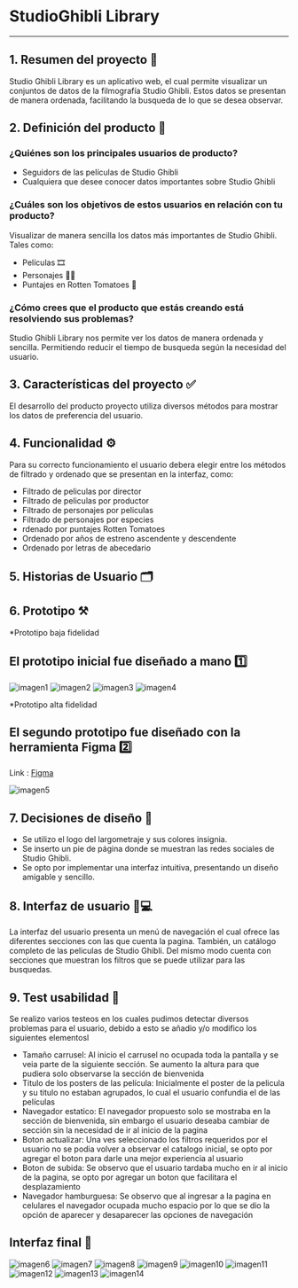 # StudioGhibli Library

***

## 1. Resumen del proyecto 📌

Studio Ghibli Library es un aplicativo web, el cual permite visualizar un conjuntos de datos de la filmografía Studio Ghibli. Estos datos se presentan de manera ordenada, facilitando la busqueda de lo que se desea observar.


## 2. Definición del producto 📝

### ¿Quiénes son los principales usuarios de producto?
* Seguidors de las películas de Studio Ghibli
* Cualquiera que desee conocer datos importantes sobre Studio Ghibli

### ¿Cuáles son los objetivos de estos usuarios en relación con tu producto?
Visualizar de manera sencilla los datos más importantes de Studio Ghibli. Tales como:

* Películas 🎞️
* Personajes 🙋‍♀️
* Puntajes en Rotten Tomatoes 🍅


### ¿Cómo crees que el producto que estás creando está resolviendo sus problemas?

Studio Ghibli Library nos permite ver los datos de manera ordenada y sencilla. Permitiendo reducir el tiempo de busqueda según la necesidad del usuario.


## 3. Características del proyecto ✅

El desarrollo del producto proyecto utiliza diversos métodos para mostrar los datos de preferencia del usuario. 


## 4. Funcionalidad ⚙️

Para su correcto funcionamiento el usuario debera elegir entre los métodos de filtrado y ordenado que se presentan en la interfaz, como:

* Filtrado de peliculas por director
* Filtrado de peliculas por productor
* Filtrado de personajes por peliculas
* Filtrado de personajes por especies
* rdenado por puntajes Rotten Tomatoes
* Ordenado por años de estreno ascendente y descendente
* Ordenado por letras de abecedario


## 5. Historias de Usuario 🗂️


## 6. Prototipo ⚒️

*Prototipo baja fidelidad
## El prototipo inicial fue diseñado a mano 1️⃣

![imagen1](img/prototipo1-1.jpeg)
![imagen2](img/prototipo1-2.jpeg)
![imagen3](img/prototipo1-3.jpeg)
![imagen4](img/prototipo1-4.jpeg)

*Prototipo alta fidelidad
## El segundo prototipo fue diseñado con la herramienta Figma 2️⃣

Link : [Figma](https://www.figma.com/file/oyIhJuBaVWTKzi1VcKnVk3/Ghibli?node-id=0%3A1)

![imagen5](img/prototipo2.jpeg)


## 7. Decisiones de diseño 🎨

- Se utilizo el logo del largometraje y sus colores insignia.
- Se inserto un pie de página donde se muestran las redes sociales de Studio Ghibli.
- Se opto por implementar una interfaz intuitiva, presentando un diseño amigable y sencillo.


## 8. Interfaz de usuario 📱💻

La interfaz del usuario presenta un menú de navegación el cual ofrece las diferentes secciones con las que cuenta la pagina. También, un catálogo completo de las peliculas de Studio Ghibli. Del mismo modo cuenta con secciones que muestran los filtros que se puede utilizar para las busquedas.

## 9. Test usabilidad 📱

Se realizo varios testeos en los cuales pudimos detectar diversos problemas para el usuario, debido a esto se añadio y/o modifico los siguientes elementosl

- Tamaño carrusel:
  Al inicio el carrusel no ocupada toda la pantalla y se veia parte de la siguiente sección. Se aumento la altura para que pudiera solo observarse la sección de bienvenida
- Titulo de los posters de las película:
  Inicialmente el poster de la pelicula y su titulo no estaban agrupados, lo cual el usuario confundia el de las películas
- Navegador estatico:
  El navegador propuesto solo se mostraba en la sección de bienvenida, sin embargo el usuario deseaba cambiar de sección sin la necesidad de ir al inicio de la pagina
- Boton actualizar:
  Una ves seleccionado los filtros requeridos por el usuario no se podia volver a observar el catalogo inicial, se opto por agregar el boton para darle una mejor experiencia al usuario
- Boton de subida:
  Se observo que el usuario tardaba mucho en ir al inicio de la pagina, se opto por agregar un boton que facilitara el desplazamiento
- Navegador hamburguesa:
  Se observo que al ingresar a la pagina en celulares el navegador ocupada mucho espacio por lo que se dio la opción de aparecer y desaparecer las opciones de navegación


## Interfaz final 🤩

![imagen6](img/iu_1.JPG)
![imagen7](img/iu_2.JPGg)
![imagen8](img/iu_3.JPG)
![imagen9](img/iu_4.JPG)
![imagen10](img/iu_5.JPG)
![imagen11](img/iu_6.JPG)
![imagen12](img/iu_7.JPG)
![imagen13](img/iu_8.JPG)
![imagen14](img/iu_9.JPG)
